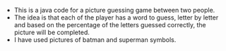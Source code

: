 - This is a java code for a picture guessing game between two people.
- The idea is that each of the player has a word to guess, letter by letter and based on the percentage of the letters guessed correctly, the picture will be completed.
- I have used pictures of batman and superman symbols.
